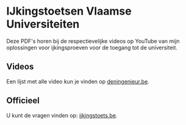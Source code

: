 # IJkingstoetsen Vlaamse Universiteiten #

Deze PDF's horen bij de respectievelijke videos op YouTube van mijn oplossingen voor ijkingsproeven voor de toegang tot de universiteit.

## Videos ##
Een lijst met alle video kun je vinden op [deningenieur.be](https://www.deningenieur.be/playlist-ijkingstoetsen "playlist ijkingstoetsen").

## Officieel ##
U kunt de vragen vinden op: [ijkingstoets.be](https://www.ijkingstoets.be/ "ijkingstoets.be").